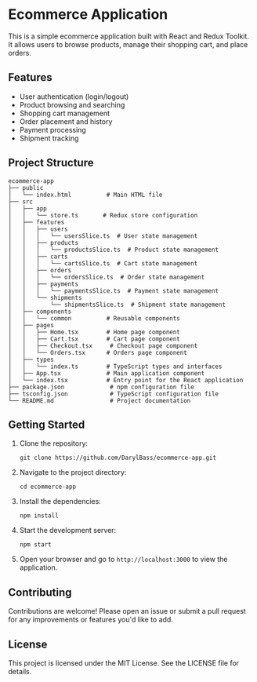 # Ecommerce Application

This is a simple ecommerce application built with React and Redux Toolkit. It allows users to browse products, manage their shopping cart, and place orders.

## Features

- User authentication (login/logout)
- Product browsing and searching
- Shopping cart management
- Order placement and history
- Payment processing
- Shipment tracking

## Project Structure

```
ecommerce-app
├── public
│   └── index.html          # Main HTML file
├── src
│   ├── app
│   │   └── store.ts       # Redux store configuration
│   ├── features
│   │   ├── users
│   │   │   └── usersSlice.ts  # User state management
│   │   ├── products
│   │   │   └── productsSlice.ts  # Product state management
│   │   ├── carts
│   │   │   └── cartsSlice.ts  # Cart state management
│   │   ├── orders
│   │   │   └── ordersSlice.ts  # Order state management
│   │   ├── payments
│   │   │   └── paymentsSlice.ts  # Payment state management
│   │   └── shipments
│   │       └── shipmentsSlice.ts  # Shipment state management
│   ├── components
│   │   └── common          # Reusable components
│   ├── pages
│   │   ├── Home.tsx        # Home page component
│   │   ├── Cart.tsx        # Cart page component
│   │   ├── Checkout.tsx     # Checkout page component
│   │   └── Orders.tsx      # Orders page component
│   ├── types
│   │   └── index.ts        # TypeScript types and interfaces
│   ├── App.tsx             # Main application component
│   └── index.tsx           # Entry point for the React application
├── package.json             # npm configuration file
├── tsconfig.json            # TypeScript configuration file
└── README.md                # Project documentation
```

## Getting Started

1. Clone the repository:
   ```
   git clone https://github.com/DarylBass/ecommerce-app.git
   ```

2. Navigate to the project directory:
   ```
   cd ecommerce-app
   ```

3. Install the dependencies:
   ```
   npm install
   ```

4. Start the development server:
   ```
   npm start
   ```

5. Open your browser and go to `http://localhost:3000` to view the application.

## Contributing

Contributions are welcome! Please open an issue or submit a pull request for any improvements or features you'd like to add.

## License

This project is licensed under the MIT License. See the LICENSE file for details.
